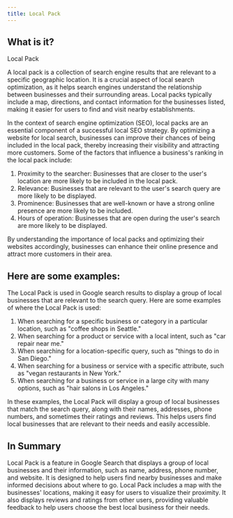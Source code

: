 ```yaml
---
title: Local Pack
---
```




## What is it?

Local Pack

A local pack is a collection of search engine results that are relevant to a specific geographic location. It is a crucial aspect of local search optimization, as it helps search engines understand the relationship between businesses and their surrounding areas. Local packs typically include a map, directions, and contact information for the businesses listed, making it easier for users to find and visit nearby establishments.

In the context of search engine optimization (SEO), local packs are an essential component of a successful local SEO strategy. By optimizing a website for local search, businesses can improve their chances of being included in the local pack, thereby increasing their visibility and attracting more customers. Some of the factors that influence a business's ranking in the local pack include:

1. Proximity to the searcher: Businesses that are closer to the user's location are more likely to be included in the local pack.
2. Relevance: Businesses that are relevant to the user's search query are more likely to be displayed.
3. Prominence: Businesses that are well-known or have a strong online presence are more likely to be included.
4. Hours of operation: Businesses that are open during the user's search are more likely to be displayed.

By understanding the importance of local packs and optimizing their websites accordingly, businesses can enhance their online presence and attract more customers in their area.

## Here are some examples:

The Local Pack is used in Google search results to display a group of local businesses that are relevant to the search query. Here are some examples of where the Local Pack is used:

1. When searching for a specific business or category in a particular location, such as "coffee shops in Seattle."
2. When searching for a product or service with a local intent, such as "car repair near me."
3. When searching for a location-specific query, such as "things to do in San Diego."
4. When searching for a business or service with a specific attribute, such as "vegan restaurants in New York."
5. When searching for a business or service in a large city with many options, such as "hair salons in Los Angeles."

In these examples, the Local Pack will display a group of local businesses that match the search query, along with their names, addresses, phone numbers, and sometimes their ratings and reviews. This helps users find local businesses that are relevant to their needs and easily accessible.

## In Summary

Local Pack is a feature in Google Search that displays a group of local businesses and their information, such as name, address, phone number, and website. It is designed to help users find nearby businesses and make informed decisions about where to go. Local Pack includes a map with the businesses' locations, making it easy for users to visualize their proximity. It also displays reviews and ratings from other users, providing valuable feedback to help users choose the best local business for their needs.